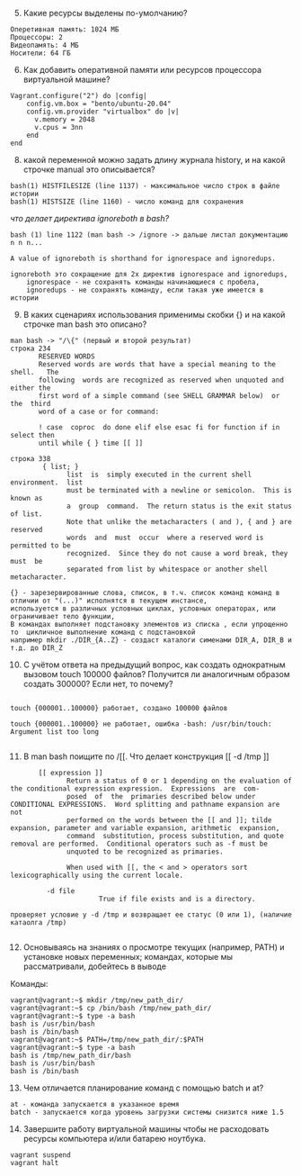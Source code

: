 5. Какие ресурсы выделены по-умолчанию?  
```
Оперетивная память: 1024 МБ
Процессоры: 2
Видеопамять: 4 МБ
Носители: 64 ГБ
```


6. Как добавить оперативной памяти или ресурсов процессора виртуальной машине?
```
Vagrant.configure("2") do |config|
 	config.vm.box = "bento/ubuntu-20.04"
 	config.vm.provider "virtualbox" do |v|
 	  v.memory = 2048
 	  v.cpus = 3nn
 	end
end
```


8. какой переменной можно задать длину журнала history, и на какой строчке manual это описывается?  
```
bash(1) HISTFILESIZE (line 1137) - максимальное число строк в файле истории
bash(1) HISTSIZE (line 1160) - число команд для сохранения
```

_что делает директива ignoreboth в bash?_    

```
bash (1) line 1122 (man bash -> /ignore -> дальше листал документацию n n n...

A value of ignoreboth is shorthand for ignorespace and ignoredups. 

ignoreboth это сокращение для 2х директив ignorespace and ignoredups, 
    ignorespace - не сохранять команды начинающиеся с пробела, 
    ignoredups - не сохранять команду, если такая уже имеется в истории
```

9. В каких сценариях использования применимы скобки {} и на какой строчке man bash это описано?

```
man bash -> "/\{" (первый и второй результат)
строка 234
       RESERVED WORDS
       Reserved words are words that have a special meaning to the shell.   The
       following  words are recognized as reserved when unquoted and either the
       first word of a simple command (see SHELL GRAMMAR below)  or  the  third
       word of a case or for command:

       ! case  coproc  do done elif else esac fi for function if in select then
       until while { } time [[ ]]
	   
строка 338
		{ list; }
              list  is  simply executed in the current shell environment.  list
              must be terminated with a newline or semicolon.  This is known as
              a  group  command.  The return status is the exit status of list.
              Note that unlike the metacharacters ( and ), { and } are reserved
              words  and  must  occur  where a reserved word is permitted to be
              recognized.  Since they do not cause a word break, they  must  be
              separated from list by whitespace or another shell metacharacter.

{} - зарезервированные слова, список, в т.ч. список команд команд в отличии от "(...)" исполнятся в текущем инстансе, 
используется в различных условных циклах, условных операторах, или ограничивает тело функции, 
В командах выполняет подстановку элементов из списка , если упрощенно то  цикличное выполнение команд с подстановкой 
например mkdir ./DIR_{A..Z} - создаст каталоги сименами DIR_A, DIR_B и т.д. до DIR_Z
```


10. С учётом ответа на предыдущий вопрос, как создать однократным вызовом touch 100000 файлов? Получится ли аналогичным образом создать 300000? Если нет, то почему?

```

touch {000001..100000} работает, создано 100000 файлов

touch {000001..100000} не работает, ошибка -bash: /usr/bin/touch: Argument list too long


```

11. В man bash поищите по /\[\[. Что делает конструкция [[ -d /tmp ]]

```
       [[ expression ]]
              Return a status of 0 or 1 depending on the evaluation of the conditional expression expression.  Expressions  are  com‐
              posed  of  the  primaries described below under CONDITIONAL EXPRESSIONS.  Word splitting and pathname expansion are not
              performed on the words between the [[ and ]]; tilde expansion, parameter and variable expansion, arithmetic  expansion,
              command  substitution, process substitution, and quote removal are performed.  Conditional operators such as -f must be
              unquoted to be recognized as primaries.

              When used with [[, the < and > operators sort lexicographically using the current locale.

		 -d file
					  True if file exists and is a directory.
					  
проверяет условие у -d /tmp и возвращает ее статус (0 или 1), (наличие катаолга /tmp)


```



12. Основываясь на знаниях о просмотре текущих (например, PATH) и установке новых переменных; командах, которые мы рассматривали, добейтесь в выводе 

Команды:  
```
vagrant@vagrant:~$ mkdir /tmp/new_path_dir/
vagrant@vagrant:~$ cp /bin/bash /tmp/new_path_dir/
vagrant@vagrant:~$ type -a bash
bash is /usr/bin/bash
bash is /bin/bash
vagrant@vagrant:~$ PATH=/tmp/new_path_dir/:$PATH
vagrant@vagrant:~$ type -a bash
bash is /tmp/new_path_dir/bash
bash is /usr/bin/bash
bash is /bin/bash
```

13. Чем отличается планирование команд с помощью batch и at?

```
at - команда запускается в указанное время
batch - запускается когда уровень загрузки системы снизится ниже 1.5
```


14. Завершите работу виртуальной машины чтобы не расходовать ресурсы компьютера и/или батарею ноутбука.

```
vagrant suspend
vagrant halt
```
